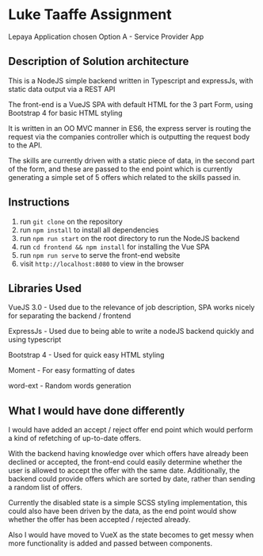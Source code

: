 # Luke Taaffe Assignment

Lepaya Application chosen Option A - Service Provider App

## Description of Solution architecture

This is a NodeJS simple backend written in Typescript and expressJs, with static data output via a REST API

The front-end is a VueJS SPA with default HTML for the 3 part Form, using Bootstrap 4 for basic HTML styling

It is written in an OO MVC manner in ES6, the express server is routing the request via the companies controller which is outputting the request body to the API.

The skills are currently driven with a static piece of data, in the second part of the form, and these are passed to the end point which is currently generating a simple set of 5 offers which related to the skills passed in. 

## Instructions

1. run `git clone` on the repository
2. run `npm install` to install all dependencies
4. run `npm run start` on the root directory to run the NodeJS backend
5. run `cd frontend && npm install` for installing the Vue SPA
5. run `npm run serve` to serve the front-end website
6. visit `http://localhost:8080` to view in the browser
  
## Libraries Used

VueJS 3.0 - Used due to the relevance of job description, SPA works nicely for separating the backend / frontend

ExpressJs - Used due to being able to write a nodeJS backend quickly and using typescript

Bootstrap 4 - Used for quick easy HTML styling

Moment - For easy formatting of dates

word-ext - Random words generation

## What I would have done differently

I would have added an accept / reject offer end point which would perform a kind of refetching of up-to-date offers. 

With the backend having knowledge over which offers have already been declined or accepted, the front-end could easily determine whether the user is allowed to accept the offer with the same date.
Additionally, the backend could provide offers which are sorted by date, rather than sending a random list of offers.

Currently the disabled state is a simple SCSS styling implementation, this could also have been driven by the data, as the end point would show whether the offer has been accepted / rejected already. 

Also I would have moved to VueX as the state becomes to get messy when more functionality is added and passed between components.

